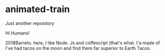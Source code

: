 # animated-train
Just another repository


Hi Humans!

2018Barreto. here, I like Node. Js and coffescript (that's what. I'a made of
I've had tacos on the moon and find them far superior to Earth Tacos.
